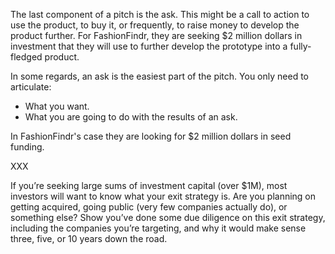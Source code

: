 The last component of a pitch is the ask. This might be a call to action to use the product, to buy it, or frequently, to raise money to develop the product further. For FashionFindr, they are seeking $2 million dollars in investment that they will use to further develop the prototype into a fully-fledged product.

In some regards, an ask is the easiest part of the pitch. You only need to articulate:

* What you want.
* What you are going to do with the results of an ask.

In FashionFindr's case they are looking for $2 million dollars in seed funding.

XXX

If you’re seeking large sums of investment capital (over $1M), most investors will want to know what your exit strategy is. Are you planning on getting acquired, going public (very few companies actually do), or something else? Show you’ve done some due diligence on this exit strategy, including the companies you’re targeting, and why it would make sense three, five, or 10 years down the road.